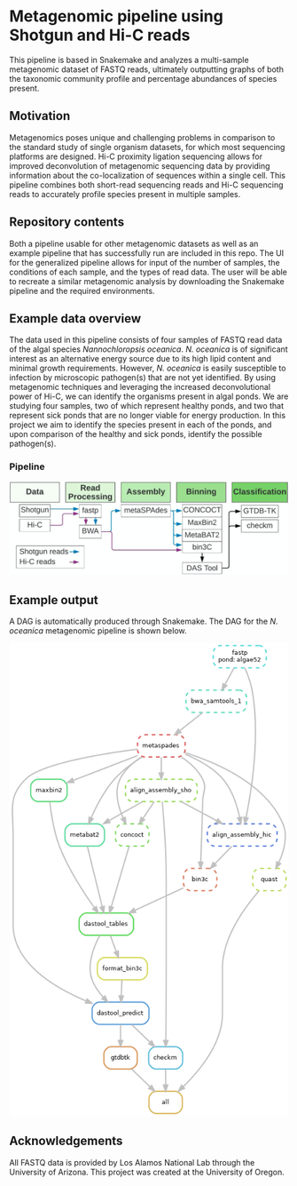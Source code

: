 # Metagenomic pipeline using Shotgun and Hi-C reads

This pipeline is based in Snakemake and analyzes a multi-sample metagenomic dataset of FASTQ reads, ultimately outputting graphs of both the taxonomic community profile and percentage abundances of species present. 


## Motivation

Metagenomics poses unique and challenging problems in comparison to the standard study of single organism datasets, for which most sequencing platforms are designed. Hi-C proximity ligation sequencing allows for improved deconvolution of metagenomic sequencing data by providing information about the co-localization of sequences within a single cell. This pipeline combines both short-read sequencing reads and Hi-C sequencing reads to accurately profile species present in multiple samples.


## Repository contents

Both a pipeline usable for other metagenomic datasets as well as an example pipeline that has successfully run are included in this repo. The UI for the generalized pipeline allows for input of the number of samples, the conditions of each sample, and the types of read data. The user will be able to recreate a similar metagenomic analysis by downloading the Snakemake pipeline and the required environments.


## Example data overview

The data used in this pipeline consists of four samples of FASTQ read data of the algal species *Nannochloropsis oceanica*. *N. oceanica* is of significant interest as an alternative energy source due to its high lipid content and minimal growth requirements. However, *N. oceanica* is easily susceptible to infection by microscopic pathogen(s) that are not yet identified. By using metagenomic techniques and leveraging the increased deconvolutional power of Hi-C, we can identify the organisms present in algal ponds. We are studying four samples, two of which represent healthy ponds, and two that represent sick ponds that are no longer viable for energy production. In this project we aim to identify the species present in each of the ponds, and upon comparison of the healthy and sick ponds, identify the possible pathogen(s).

### Pipeline

![Alt text](./images/pipeline.png)

## Example output

A DAG is automatically produced through Snakemake. The DAG for the *N. oceanica* metagenomic pipeline is shown below.

![Alt text](./images/example_dag.png)


## Acknowledgements

All FASTQ data is provided by Los Alamos National Lab through the University of Arizona. This project was created at the University of Oregon. 
